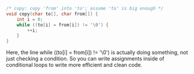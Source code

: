```c
/* copy: copy 'from' into 'to'; assume 'to' is big enough */
void copy(char to[], char from[]) {
    int i = 0;
    while ((to[i] = from[i]) != '\0') {
        ++i;
    }
}
```

Here, the line while ((to[i] = from[i]) != '\0') is actually doing something, not just checking a condition. So you can write assignments inside of conditional loops to write more efficient and clean code.